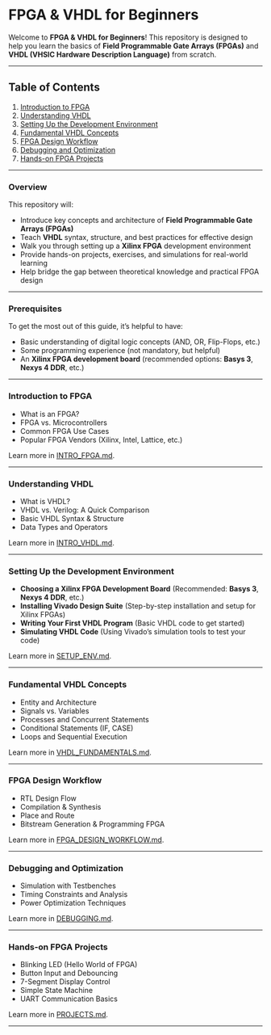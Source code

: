# FPGA & VHDL for Beginners

Welcome to **FPGA & VHDL for Beginners**! This repository is designed to help you learn the basics of **Field Programmable Gate Arrays (FPGAs)** and **VHDL (VHSIC Hardware Description Language)** from scratch.

---

## Table of Contents

1. [Introduction to FPGA](#introduction-to-fpga)
2. [Understanding VHDL](#understanding-vhdl)
3. [Setting Up the Development Environment](#setting-up-the-development-environment)
4. [Fundamental VHDL Concepts](#fundamental-vhdl-concepts)
5. [FPGA Design Workflow](#fpga-design-workflow)
6. [Debugging and Optimization](#debugging-and-optimization)
7. [Hands-on FPGA Projects](#hands-on-fpga-projects)

---

### Overview

This repository will:
- Introduce key concepts and architecture of **Field Programmable Gate Arrays (FPGAs)**
- Teach **VHDL** syntax, structure, and best practices for effective design
- Walk you through setting up a **Xilinx FPGA** development environment
- Provide hands-on projects, exercises, and simulations for real-world learning
- Help bridge the gap between theoretical knowledge and practical FPGA design

---

### Prerequisites

To get the most out of this guide, it’s helpful to have:
- Basic understanding of digital logic concepts (AND, OR, Flip-Flops, etc.)
- Some programming experience (not mandatory, but helpful)
- An **Xilinx FPGA development board** (recommended options: **Basys 3**, **Nexys 4 DDR**, etc.)

---

### Introduction to FPGA

- What is an FPGA?
- FPGA vs. Microcontrollers
- Common FPGA Use Cases
- Popular FPGA Vendors (Xilinx, Intel, Lattice, etc.)

Learn more in [INTRO_FPGA.md](intro_fpga.md).

---

### Understanding VHDL

- What is VHDL?
- VHDL vs. Verilog: A Quick Comparison
- Basic VHDL Syntax & Structure
- Data Types and Operators

Learn more in [INTRO_VHDL.md](intro_vhdl.md).

---

### Setting Up the Development Environment

- **Choosing a Xilinx FPGA Development Board** (Recommended: **Basys 3**, **Nexys 4 DDR**, etc.)
- **Installing Vivado Design Suite** (Step-by-step installation and setup for Xilinx FPGAs)
- **Writing Your First VHDL Program** (Basic VHDL code to get started)
- **Simulating VHDL Code** (Using Vivado’s simulation tools to test your code)

Learn more in [SETUP_ENV.md](setup_env.md).

---

### Fundamental VHDL Concepts

- Entity and Architecture
- Signals vs. Variables
- Processes and Concurrent Statements
- Conditional Statements (IF, CASE)
- Loops and Sequential Execution

Learn more in [VHDL_FUNDAMENTALS.md](vhdl_fundamentals.md).

---

### FPGA Design Workflow

- RTL Design Flow
- Compilation & Synthesis
- Place and Route
- Bitstream Generation & Programming FPGA

Learn more in [FPGA_DESIGN_WORKFLOW.md](fpga_design_workflow.md).

---

### Debugging and Optimization

- Simulation with Testbenches
- Timing Constraints and Analysis
- Power Optimization Techniques

Learn more in [DEBUGGING.md](debugging.md).

---

### Hands-on FPGA Projects

- Blinking LED (Hello World of FPGA)
- Button Input and Debouncing
- 7-Segment Display Control
- Simple State Machine
- UART Communication Basics

Learn more in [PROJECTS.md](projects.md).

---


